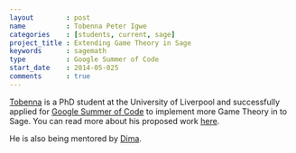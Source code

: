 ```yaml
---
layout        : post
name          : Tobenna Peter Igwe
categories    : [students, current, sage]
project_title : Extending Game Theory in Sage
keywords      : sagemath
type          : Google Summer of Code
start_date    : 2014-05-025
comments      : true
---
```


[Tobenna](http://cgi.csc.liv.ac.uk/~ptigwe/) is a PhD student at the University of Liverpool and successfully applied for [Google Summer of Code](https://www.google-melange.com/gsoc/homepage/google/gsoc2015) to implement more Game Theory in to Sage.
You can read more about his proposed work [here](http://cgi.csc.liv.ac.uk/~ptigwe/sage-gsoc.pdf).

He is also being mentored by [Dima](http://www.cs.ox.ac.uk/people/dmitrii.pasechnik/).
